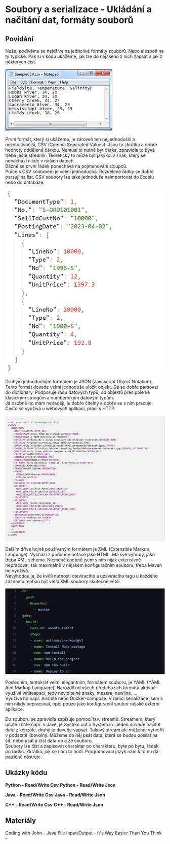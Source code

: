 Soubory a serializace - Ukládání a načítání dat, formáty souborů
===

Povídání
---

Nuže, podíváme se nejdříve na jednolivé formáty souborů. Nebo alespoň na ty typické. Pak si v kódu ukážeme, jak lze do nějakého z nich zapsat a jak z některých číst.           

![CSV](csv.PNG)

První formát, který si ukážeme, je zároveň ten nejjednodušší a nejintuitivnější, CSV (Comma Separated Values). Jsou to zkrátka a dobře hodnoty oddělené čárkou. Nemusí to nutně být čárka, zpravidla to bývá třeba ještě středník. Teoreticky to může být jakýkoliv znak, který se nenachází nikde v našich datech.             
Běžně se první řádek ponechává na pojmenování sloupců.              
Práce s CSV souborem je velmi jednoduchá. Rozdělené řádky se dobře parsují na list. CSV soubory lze také jednoduše naimportovat do Excelu nebo do databáze.

![JSON](json.png)

Druhým jednoduchým formátem je JSON (Javascript Object Notation). Tento formát dovede velmi jednoduše uložit objekt. Dá se dobře parsovat do dictionary. Podporuje řadu datových typů, od objektů přes pole ke klasickým stringům a numberickým datovým typům.               
Já osobně ho mám nejraději, je dobře čitelný a dobře se s ním pracuje. Často se využívá u webových aplikací, prací s HTTP.

![XML](xml.jpg)

Dalším dříve hojně používaným formátem je XML (Extensible Markup Language). Vychází z podobné notace jako HTML. Má své výhody, jako třeba XML schéma. Nicméně osobně jsem s ním nijak extensivně nepracoval, tak maximálně v nějakém konfiguračním souboru, třeba Maven ho využívá.                      
Nevýhodou je, že kvůli nutnosti otevíracího a uzavíracího tagu u každého záznamu mohou být větší XML soubory skutečně větší.

![YAML](yaml.jpg)

Posledním, tentokrát velmi elegantním, formátem souboru, je YAML (YAML Aint Markup Language). Narozdíl od všech předchozích formátu aktivně využívá whitespaci, tedy neviditelné znaky, mezera, newline, ...                
Využívá ho např. Ansible nebo Docker-compose. V rámci serializace jsem s ním nikdy nepracoval, opět pouze jako konfigurační soubor nějaké externí aplikace.

Do souboru se zpravidla zapisuje pomocí tzv. streamů. Streamem, který určitě znáte např. v Javě, je System.out a System.in. Jeden dovede načítat data z konzole, druhý je dovede vypsat. Takový stream ale můžeme vytvořit v podstatě libovolný. Můžeme do něj psát data, která se budou posílat na síť, nebo psát a číst data do a ze souboru.             
Soubory lze číst a zapisovat charakter po charakteru, byte po bytu, řádek po řádku. Zkrátka, jak se nám to hodí. Programovací jazyk nám k tomu dá patřičné nástroje.

Ukázky kódu
---

**Python - Read/Write Csv**
**Python - Read/Write Json**

**Java - Read/Write Csv**
**Java - Read/Write Json**

**C++ - Read/Write Csv**
**C++ - Read/Write Json**

Materiály
---

Coding with John - Java File Input/Output - It's Way Easier Than You Think - 